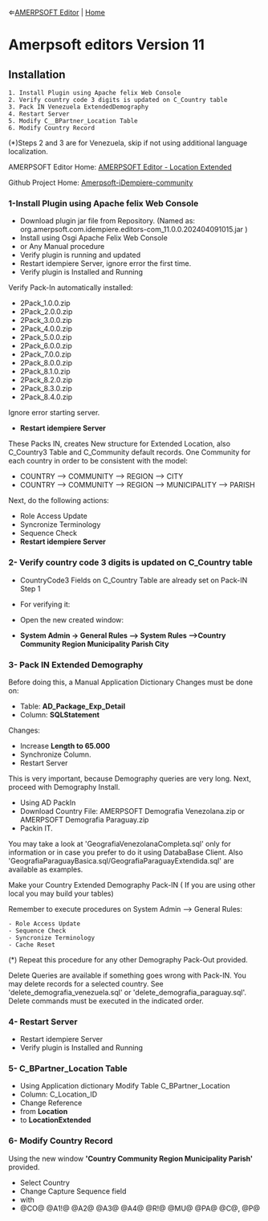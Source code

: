&lArr;[AMERPSOFT Editor](../README.md) | [Home](../README.md)
# <b>Amerpsoft editors Version 11 </b>

## <b>Installation </b>

    1. Install Plugin using Apache felix Web Console
    2. Verify country code 3 digits is updated on C_Country table
    3. Pack IN Venezuela ExtendedDemography
    4. Restart Server
    5. Modify C__BPartner_Location Table
    6. Modify Country Record

(*)Steps 2 and 3 are for Venezuela, skip if not using additional language localization.

AMERPSOFT Editor Home: [AMERPSOFT Editor - Location Extended](https://github.com/luisamesty/Amerpsoft-iDempiere-community/blob/master/org.amerpsoft.com.idempiere.editors-com/README.md)

Github Project Home: [Amerpsoft-iDempiere-community](https://github.com/luisamesty/Amerpsoft-iDempiere-community/blob/master/README.md)

### <b>1-Install Plugin using Apache felix Web Console</b>
- Download plugin jar file from Repository. (Named as: org.amerpsoft.com.idempiere.editors-com_11.0.0.202404091015.jar )
- Install using Osgi Apache Felix Web Console
- or Any Manual procedure
- Verify plugin is running and updated
- Restart idempiere Server, ignore error the first time.
- Verify plugin is Installed and Running

Verify Pack-In automatically installed:
- 2Pack_1.0.0.zip
- 2Pack_2.0.0.zip
- 2Pack_3.0.0.zip
- 2Pack_4.0.0.zip
- 2Pack_5.0.0.zip
- 2Pack_6.0.0.zip
- 2Pack_7.0.0.zip
- 2Pack_8.0.0.zip
- 2Pack_8.1.0.zip
- 2Pack_8.2.0.zip
- 2Pack_8.3.0.zip
- 2Pack_8.4.0.zip

Ignore error starting server.
- <b>Restart idempiere Server</b>

These Packs IN, creates New structure for Extended Location, also C_Country3 Table and C_Community default records. One Community for each country in order to be consistent with the model:

- COUNTRY --> COMMUNITY --> REGION --> CITY  
- COUNTRY --> COMMUNITY --> REGION --> MUNICIPALITY --> PARISH
								 
Next, do the following actions:
- Role Access Update
- Syncronize Terminology
- Sequence Check
- <b>Restart idempiere Server</b>
	
### <b>2- Verify country code 3 digits is updated on C_Country table</b>
- CountryCode3 Fields on C_Country Table are already set on Pack-IN Step 1
- For verifying it: 
- Open the new created window:

- <b>System Admin -> General Rules --> System Rules -->Country Community Region Municipality Parish City</b>
    
### <b>3- Pack IN Extended Demography</b>

Before doing this, a Manual Application Dictionary Changes must be done on:
- Table: <b>AD_Package_Exp_Detail</b>
- Column: <b>SQLStatement</b>

Changes:

- Increase <b>Length to 65.000</b>
- Synchronize Column.
- Restart Server

This is very important, because Demography queries are very long. Next, proceed with Demography Install.

- Using AD PackIn
- Download Country File:  AMERPSOFT Demografia Venezolana.zip or AMERPSOFT Demografia Paraguay.zip 
- Packin IT.

You may take a look at 'GeografiaVenezolanaCompleta.sql' only for information or in case you prefer to do it using DatabaBase Client.
Also 'GeografiaParaguayBasica.sql/GeografiaParaguayExtendida.sql' are available as examples.

Make your Country Extended Demography Pack-IN
( If you are using other local you may build your tables)

Remember to execute procedures on System Admin --> General Rules: 

    - Role Access Update
    - Sequence Check 
    - Syncronize Terminology
    - Cache Reset

(*) Repeat this procedure for any other Demography Pack-Out provided.

Delete Queries are available if something goes wrong with Pack-IN. You may delete records for a selected country.
See 'delete_demografia_venezuela.sql' or 'delete_demografia_paraguay.sql'. Delete commands must be executed in the indicated order.
 
### <b>4- Restart Server</b>
- Restart idempiere Server 
- Verify plugin is Installed and Running

### <b>5- C_BPartner_Location Table</b>
- Using Application dictionary Modify Table C_BPartner_Location
- Column: C_Location_ID
- Change Reference 
- from <b>Location</b> 
- to <b>LocationExtended</b>

### <b>6- Modify Country Record</b>

Using the new window <b>'Country Community Region Municipality Parish'</b> provided.

- Select Country
- Change Capture Sequence field
-    with
- @CO@ @A1!@ @A2@ @A3@ @A4@  @R!@ @MU@ @PA@ @C@, @P@ 


